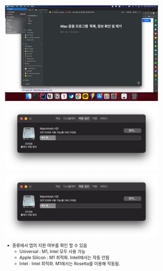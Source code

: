 ![img.png](img.png)

![img_1.png](img_1.png)

![img_2.png](img_2.png)

- 종류에서 앱의 지원 여부를 확인 할 수 있음
    - Universal : M1, Intel 모두 사용 가능
    - Apple Silicon : M1 최적화. Intell에서는 작동 안됨
    - Intel : Intel 최적화. M1에서는 Rosetta를 이용해 작동됨.